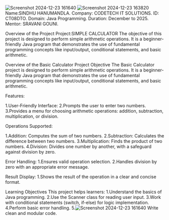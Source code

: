 ![Screenshot 2024-12-23 161640](https://github.com/user-attachments/assets/f63a8384-7c0e-4081-a3c0-8f1923d089eb)
![Screenshot 2024-12-23 163820](https://github.com/user-attachments/assets/1627b93f-832c-4058-9277-1bd50f9deceb)
Name:SINDHU HANUMANDLA.
Company: CODETECH IT SOLUTIONS.
ID: CT08DTO.
Domain: Java Programming.
Duration: December to 2025.
Mentor: SRAVANI GOUNI.

Overview of the Project
Project:SIMPLE CALCULATOR
The objective of this project is designed to perform simple arithmetic operations. It is a beginner-friendly Java program that demonstrates the use of fundamental programming concepts like input/output, conditional statements, and basic arithmetic.


Overview of the Basic Calculator Project
Objective
The Basic Calculator project is designed to perform simple arithmetic operations. It is a beginner-friendly Java program that demonstrates the use of fundamental programming concepts like input/output, conditional statements, and basic arithmetic.

Features:

1.User-Friendly Interface:
2.Prompts the user to enter two numbers.
3.Provides a menu for choosing arithmetic operations: addition, subtraction, multiplication, or division.

Operations Supported:

1.Addition: Computes the sum of two numbers.
2.Subtraction: Calculates the difference between two numbers.
3.Multiplication: Finds the product of two numbers.
4.Division: Divides one number by another, with a safeguard against division by zero.

Error Handling:
1.Ensures valid operation selection.
2.Handles division by zero with an appropriate error message.

Result Display:
1.Shows the result of the operation in a clear and concise format.

Learning Objectives
This project helps learners:
1.Understand the basics of Java programming.
2.Use the Scanner class for reading user input.
3.Work with conditional statements (switch, if-else) for logic implementation.
4.Perform basic error handling.
5.![Screenshot 2024-12-23 161640](https://github.com/user-attachments/assets/33214c09-676b-4eef-a349-88bb2fb4fcc0)
Write clean and modular code.


